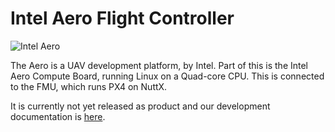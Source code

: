 # Intel Aero Flight Controller

![Intel Aero](https://dev.px4.io/images/hardware/hardware-intel-aero.png)

The Aero is a UAV development platform, by Intel. Part of this is the Intel Aero Compute Board, running Linux on a Quad-core CPU. This is connected to the FMU, which runs PX4 on NuttX.

It is currently not yet released as product and our development documentation is [here](https://dev.px4.io/hardware-intel-aero.html).
